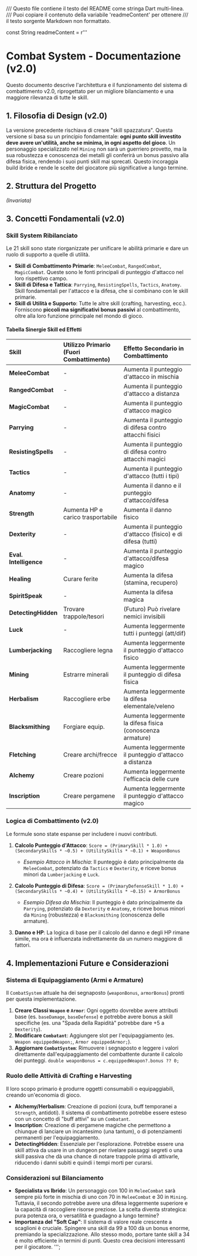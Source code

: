 /// Questo file contiene il testo del README come stringa Dart multi-linea.
/// Puoi copiare il contenuto della variabile 'readmeContent' per ottenere
/// il testo sorgente Markdown non formattato.

const String readmeContent = r'''
# Combat System - Documentazione (v2.0)

Questo documento descrive l'architettura e il funzionamento del sistema di combattimento v2.0, riprogettato per un migliore bilanciamento e una maggiore rilevanza di tutte le skill.

## 1. Filosofia di Design (v2.0)

La versione precedente rischiava di creare "skill spazzatura". Questa versione si basa su un principio fondamentale: **ogni punto skill investito deve avere un'utilità, anche se minima, in ogni aspetto del gioco**. Un personaggio specializzato nel `Mining` non sarà un guerriero provetto, ma la sua robustezza e conoscenza dei metalli gli conferirà un bonus passivo alla difesa fisica, rendendo i suoi punti skill mai sprecati. Questo incoraggia build ibride e rende le scelte del giocatore più significative a lungo termine.

## 2. Struttura del Progetto

*(Invariata)*

## 3. Concetti Fondamentali (v2.0)

### Skill System Ribilanciato

Le 21 skill sono state riorganizzate per unificare le abilità primarie e dare un ruolo di supporto a quelle di utilità.

* **Skill di Combattimento Primarie**: `MeleeCombat`, `RangedCombat`, `MagicCombat`. Queste sono le fonti principali di punteggio d'attacco nel loro rispettivo campo.
* **Skill di Difesa e Tattica**: `Parrying`, `ResistingSpells`, `Tactics`, `Anatomy`. Skill fondamentali per l'attacco e la difesa, che si combinano con le skill primarie.
* **Skill di Utilità e Supporto**: Tutte le altre skill (crafting, harvesting, ecc.). Forniscono **piccoli ma significativi bonus passivi** al combattimento, oltre alla loro funzione principale nel mondo di gioco.

#### Tabella Sinergie Skill ed Effetti

| Skill | Utilizzo Primario (Fuori Combattimento) | Effetto Secondario in Combattimento |
| :--- | :--- | :--- |
| **MeleeCombat** | - | Aumenta il punteggio d'attacco in mischia |
| **RangedCombat** | - | Aumenta il punteggio d'attacco a distanza |
| **MagicCombat** | - | Aumenta il punteggio d'attacco magico |
| **Parrying** | - | Aumenta il punteggio di difesa contro attacchi fisici |
| **ResistingSpells** | - | Aumenta il punteggio di difesa contro attacchi magici |
| **Tactics** | - | Aumenta il punteggio d'attacco (tutti i tipi) |
| **Anatomy** | - | Aumenta il danno e il punteggio d'attacco/difesa |
| **Strength** | Aumenta HP e carico trasportabile | Aumenta il danno fisico |
| **Dexterity** | - | Aumenta il punteggio d'attacco (fisico) e di difesa (tutti) |
| **Eval. Intelligence** | - | Aumenta il punteggio d'attacco/difesa magico |
| **Healing** | Curare ferite | Aumenta la difesa (stamina, recupero) |
| **SpiritSpeak** | - | Aumenta la difesa magica |
| **DetectingHidden** | Trovare trappole/tesori | (Futuro) Può rivelare nemici invisibili |
| **Luck** | - | Aumenta leggermente tutti i punteggi (att/dif) |
| **Lumberjacking** | Raccogliere legna | Aumenta leggermente il punteggio d'attacco fisico |
| **Mining** | Estrarre minerali | Aumenta leggermente il punteggio di difesa fisica |
| **Herbalism** | Raccogliere erbe | Aumenta leggermente la difesa elementale/veleno |
| **Blacksmithing** | Forgiare equip. | Aumenta leggermente la difesa fisica (conoscenza armature) |
| **Fletching** | Creare archi/frecce| Aumenta leggermente il punteggio d'attacco a distanza |
| **Alchemy** | Creare pozioni | Aumenta leggermente l'efficacia delle cure |
| **Inscription** | Creare pergamene | Aumenta leggermente il punteggio d'attacco magico |

### Logica di Combattimento (v2.0)

Le formule sono state espanse per includere i nuovi contributi.

1.  **Calcolo Punteggio d'Attacco**:
    `Score = (PrimarySkill * 1.0) + (SecondarySkills * ~0.5) + (UtilitySkills * ~0.1) + WeaponBonus`
    -   *Esempio Attacco in Mischia*: Il punteggio è dato principalmente da `MeleeCombat`, potenziato da `Tactics` e `Dexterity`, e riceve bonus minori da `Lumberjacking` e `Luck`.

2.  **Calcolo Punteggio di Difesa**:
    `Score = (PrimaryDefenseSkill * 1.0) + (SecondarySkills * ~0.4) + (UtilitySkills * ~0.15) + ArmorBonus`
    -   *Esempio Difesa da Mischia*: Il punteggio è dato principalmente da `Parrying`, potenziato da `Dexterity` e `Anatomy`, e riceve bonus minori da `Mining` (robustezza) e `Blacksmithing` (conoscenza delle armature).

3.  **Danno e HP**: La logica di base per il calcolo del danno e degli HP rimane simile, ma ora è influenzata indirettamente da un numero maggiore di fattori.

## 4. Implementazioni Future e Considerazioni

### Sistema di Equipaggiamento (Armi e Armature)

Il `CombatSystem` attuale ha dei segnaposto (`weaponBonus`, `armorBonus`) pronti per questa implementazione.
1.  **Creare Classi `Weapon` e `Armor`**: Ogni oggetto dovrebbe avere attributi base (es. `baseDamage`, `baseDefense`) e potrebbe avere bonus a skill specifiche (es. una "Spada della Rapidità" potrebbe dare +5 a `Dexterity`).
2.  **Modificare `Combatant`**: Aggiungere slot per l'equipaggiamento (es. `Weapon equippedWeapon;`, `Armor equippedArmor;`).
3.  **Aggiornare `CombatSystem`**: Rimuovere i segnaposto e leggere i valori direttamente dall'equipaggiamento del combattente durante il calcolo dei punteggi.
    `double weaponBonus = c.equippedWeapon?.bonus ?? 0;`

### Ruolo delle Attività di Crafting e Harvesting

Il loro scopo primario è produrre oggetti consumabili o equipaggiabili, creando un'economia di gioco.
* **Alchemy/Herbalism**: Creazione di pozioni (cura, buff temporanei a `Strength`, antidoti). Il sistema di combattimento potrebbe essere esteso con un concetto di "buff attivi" su un `Combatant`.
* **Inscription**: Creazione di pergamene magiche che permettono a chiunque di lanciare un incantesimo (una tantum), o di potenziamenti permanenti per l'equipaggiamento.
* **DetectingHidden**: Essenziale per l'esplorazione. Potrebbe essere una skill attiva da usare in un dungeon per rivelare passaggi segreti o una skill passiva che dà una chance di notare trappole prima di attivarle, riducendo i danni subiti e quindi i tempi morti per curarsi.

### Considerazioni sul Bilanciamento

* **Specialista vs Ibrido**: Un personaggio con 100 in `MeleeCombat` sarà sempre più forte in mischia di uno con 70 in `MeleeCombat` e 30 in `Mining`. Tuttavia, il secondo potrebbe avere una difesa leggermente superiore e la capacità di raccogliere risorse preziose. La scelta diventa strategica: pura potenza ora, o versatilità e guadagno a lungo termine?
* **Importanza del "Soft Cap"**: Il sistema di valore reale crescente a scaglioni è cruciale. Spingere una skill da 99 a 100 dà un bonus enorme, premiando la specializzazione. Allo stesso modo, portare tante skill a 34 è molto efficiente in termini di punti. Questo crea decisioni interessanti per il giocatore.
  ''';

